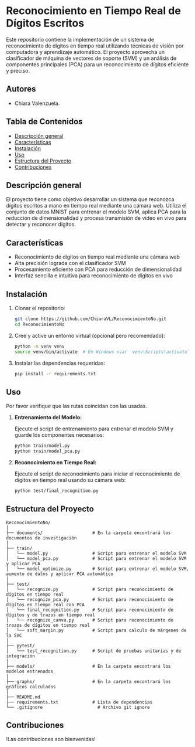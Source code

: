 # Reconocimiento en Tiempo Real de Dígitos Escritos

Este repositorio contiene la implementación de un sistema de reconocimiento de dígitos en tiempo real utilizando técnicas de visión por computadora y aprendizaje automático. El proyecto aprovecha un clasificador de máquina de vectores de soporte (SVM) y un análisis de componentes principales (PCA) para un reconocimiento de dígitos eficiente y preciso.

## Autores
- Chiara Valenzuela.
  
## Tabla de Contenidos

- [Descripción general](#Descripción-general)
- [Características](#Características)
- [Instalación](#Instalación)
- [Uso](#Uso)
- [Estructura del Proyecto](#Estructura-del-Proyecto)
- [Contribuciones](#Contribuciones)

## Descripción general

El proyecto tiene como objetivo desarrollar un sistema que reconozca dígitos escritos a mano en tiempo real mediante una cámara web. Utiliza el conjunto de datos MNIST para entrenar el modelo SVM, aplica PCA para la reducción de dimensionalidad y procesa transmisión de video en vivo para detectar y reconocer dígitos.

## Características

- Reconocimiento de dígitos en tiempo real mediante una cámara web
- Alta precisión lograda con el clasificador SVM
- Procesamiento eficiente con PCA para reducción de dimensionalidad
- Interfaz sencilla e intuitiva para reconocimiento de dígitos en vivo

## Instalación

1. Clonar el repositorio:
   ```sh
   git clone https://github.com/ChiaraVL/ReconocimientoNo.git
   cd ReconocimientoNo
   ```

2. Cree y active un entorno virtual (opcional pero recomendado):
   ```sh
   python -m venv venv
   source venv/bin/activate  # En Windows usar `venv\Scripts\activate`
   ```

3. Instalar las dependencias requeridas:
   ```sh
   pip install -r requirements.txt
   ```

## Uso

Por favor verifique que las rutas coincidan con las usadas.

1. **Entrenamiento del Modelo:**

   Ejecute el script de entrenamiento para entrenar el modelo SVM y guarde los componentes necesarios:
   ```sh
   python train/model.py
   python train/model_pca.py
   ```

2. **Reconocimiento en Tiempo Real:**

   Ejecute el script de reconocimiento para iniciar el reconocimiento de dígitos en tiempo real usando su cámara web:
   ```sh
   python test/final_recognition.py
   ```

## Estructura del Proyecto

```
ReconocimientoNo/
│
├── documents/                   # En la carpeta encontrará los documentos de investigación
│
├── train/
│   └── model.py                 # Script para entrenar el modelo SVM
│   └── model_pca.py             # Script para entrenar el modelo SVM y aplicar PCA
│   └── model_optimize.py        # Script para entrenar el modelo SVM, aumento de datos y aplicar PCA automático 
│
├── test/
│   └── recognize.py             # Script para reconocimiento de dígitos en tiempo real
│   └── recognize_pca.py         # Script para reconocimiento de dígitos en tiempo real con PCA
│   └── final_recognition.py     # Script para reconocimiento de dígitos y de trazos en tiempo real
│   └── recognize_canva.py       # Script para reconocimiento de trazos de dígitos en tiempo real
│   └── soft_margin.py           # Script para calculo de márgenes de la SVC
│
├── pytest/
│   └── test_recognition.py      # Script de pruebas unitarias y de integración
│
├── models/                      # En la carpeta encontrará los modelos entrenados
│
├── graphs/                      # En la carpeta encontrará los gráficos calculados
|
├── README.md
├── requirements.txt             # Lista de dependencias
└── .gitignore                     # Archivo git ignore
```

## Contribuciones

!Las contribuciones son bienvenidas!
